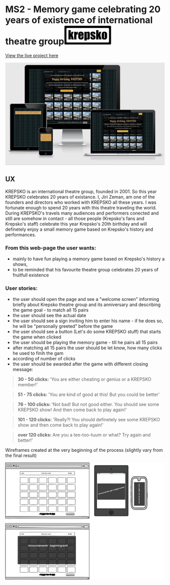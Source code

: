 # MS2 - Memory game celebrating 20 years of existence of international theatre group<img src="./assets/images/krepsko.png" alt="logo krepsko" width="150"/>

[View the live project here](https://zemanjirka.github.io/MS2_KREPSKO_Memory_game/)


![am_I_responsive_design](./assets/images/responsive_design.jpg)
 
## UX
KREPSKO is an international theatre group, founded in 2001. So this year KREPSKO celebrates 20 years of existance. I, Jiri Zeman, am one of the founders and directors who worked with KREPSKO all these years. I was fortunate enough to spend 20 years with this theatre traveling the world. During KREPSKO's travels many audiences and performers conected and still are somehow in contact - all those people (Krepsko's fans and Krepsko's staff) celebrate this year Krepsko's 20th birthday and will definetely enjoy a small memory game based on Krepsko's history and performances.

### From this web-page the user wants:
- mainly to have fun playing a memory game based on Krepsko's history a shows,
- to be reminded that his favourite theatre group celebrates 20 years of fruitfull existence

### User stories:
- the user should open the page and see a "welcome screen" informing briefly about Krepsko theatre group and its anniversary and describing the game goal - to match all 15 pairs
- the user should see the actual date 
- the user should see a sign inviting him to enter his name - if he does so, he will be "personally greeted" before the game
- the user should see a button (Let's do some KREPSKO stuff) that starts the game when clicked
- the user should be playing the memory game - till he pairs all 15 pairs
- after matching all 15 pairs the user should be let know, how many clicks he used to finih the gam
- according of number of clicks 
- the user should be awarded after the game with different closing message:
 > <strong>30 - 50 clicks: </strong>'You are either cheating or genius or a KREPSKO member!'

 > <strong>51 - 75 clicks: </strong>'You are kind of good at this! But you could be better'

 > <strong>76 - 100 clicks: </strong>'Not bad! But not good either. You should see some KREPSKO show! And then come back to play again!'

 > <strong>101 - 120 clicks:</strong> 'Really?! You should definetely see some KREPSKO show and then come back to play again!'

 > <strong>over 120 clicks: </strong>Are you a tee-too-tuum or what? Try again and better!'


Wireframes created at the very beginning of the process (slightly vary from the final result)

![wireframes](./assets/images/Wireframe.png)